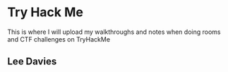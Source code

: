 # Try Hack Me

This is where I will upload my walkthroughs and notes when doing rooms and CTF challenges on TryHackMe

## Lee Davies